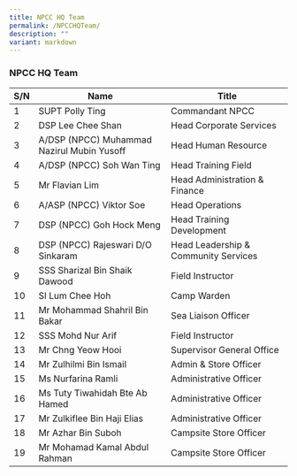 ```yaml
---
title: NPCC HQ Team
permalink: /NPCCHQTeam/
description: ""
variant: markdown
---
```

### NPCC HQ Team



| S/N | Name | Title |
| -------- | -------- | -------- |
| 1     | SUPT Polly Ting     | Commandant NPCC     |
| 2     | DSP Lee Chee Shan     | Head Corporate Services     |
| 3     | A/DSP (NPCC) Muhammad Nazirul Mubin Yusoff     | Head Human Resource     |
| 4     | A/DSP (NPCC) Soh Wan Ting     | Head Training Field     |
| 5     | Mr Flavian Lim     | Head Administration & Finance     |
| 6     | A/ASP (NPCC) Viktor Soe     | Head Operations     |
| 7     | DSP (NPCC) Goh Hock Meng     | Head Training Development     |
| 8     | DSP (NPCC) Rajeswari D/O Sinkaram     | Head Leadership & Community Services     |
| 9     | SSS Sharizal Bin Shaik Dawood     | Field Instructor     |
| 10     | SI Lum Chee Hoh     | Camp Warden     |
| 11     | Mr Mohammad Shahril Bin Bakar     | Sea Liaison Officer     |
| 12     | SSS Mohd Nur Arif     | Field Instructor     |
| 13     | Mr Chng Yeow Hooi     | Supervisor General Office     |
| 14     | Mr Zulhilmi Bin Ismail     | Admin & Store Officer     |
| 15     | Ms Nurfarina Ramli     | Administrative Officer     |
| 16     | Ms Tuty Tiwahidah Bte Ab Hamed     | Administrative Officer     |
| 17     | Mr Zulkiflee Bin Haji Elias     | Administrative Officer     |
| 18     | Mr Azhar Bin Suboh     | Campsite Store Officer     |
| 19     | Mr Mohamad Kamal Abdul Rahman     | Campsite Store Officer     |